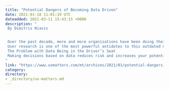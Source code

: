 ```yaml
---
title: "Potential Dangers of Becoming Data Driven"
date: 2021-01-18 11:01:19 UTC
dateadded: 2021-03-11 15:43:15 +0000
description: "
 By Dimitris Niavis 


 Over the past decade, more and more organizations have been doing their best to become data driven. This is a huge and much-awaited mindset leap—especially given corporate dinosaurs’ typical way of thinking: “I’m the HiPPO (Highest Paid Person in the Office) and my gut tells me this is what the customer needs.” 
 User research is one of the most powerful antidotes to this outdated mindset and is becoming part of the vocabulary and practice of an increasing number of organizations. It also signifies an increase in UX maturity, so is a very promising trend! 
 The Problem with Data Being in the Driver’s Seat 
 Making decisions based on data reduces risk and increases your potential for creating useful outcomes. However, if you make decisions based on bad data, you risk making a similar—or perhaps an even worse—kind of gamble or bet as when making decisions based on untested assumptions. Read More 
"
link: "https://www.uxmatters.com/mt/archives/2021/01/potential-dangers-of-becoming-data-driven.php"
category:
directory:
- _directory/ux-matters.md
---
```


